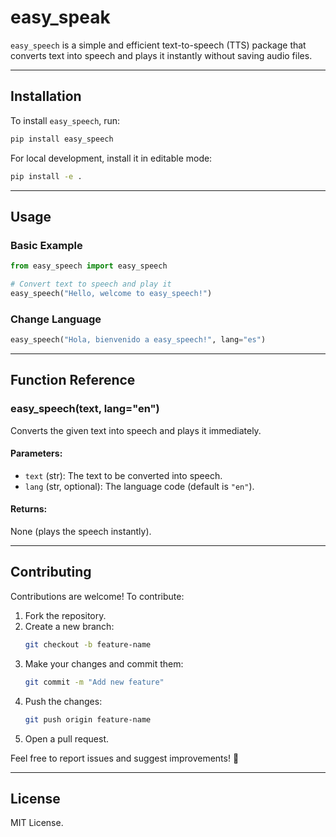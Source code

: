 # **easy_speak**

`easy_speech` is a simple and efficient text-to-speech (TTS) package that converts text into speech and plays it instantly without saving audio files.

---

## **Installation**

To install `easy_speech`, run:

```sh
pip install easy_speech
```

For local development, install it in editable mode:

```sh
pip install -e .
```

---

## **Usage**

### **Basic Example**

```python
from easy_speech import easy_speech

# Convert text to speech and play it
easy_speech("Hello, welcome to easy_speech!")
```

### **Change Language**

```python
easy_speech("Hola, bienvenido a easy_speech!", lang="es")
```

---

## **Function Reference**

### **easy_speech(text, lang="en")**

Converts the given text into speech and plays it immediately.

#### **Parameters:**

- `text` (str): The text to be converted into speech.
- `lang` (str, optional): The language code (default is `"en"`).

#### **Returns:**

None (plays the speech instantly).

---

## **Contributing**

Contributions are welcome! To contribute:

1. Fork the repository.
2. Create a new branch:
   ```sh
   git checkout -b feature-name
   ```
3. Make your changes and commit them:
   ```sh
   git commit -m "Add new feature"
   ```
4. Push the changes:
   ```sh
   git push origin feature-name
   ```
5. Open a pull request.

Feel free to report issues and suggest improvements! 🚀

---

## **License**

MIT License.
